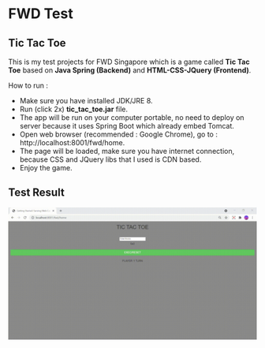 # FWD Test
## Tic Tac Toe

This is my test projects for FWD Singapore which is a game called **Tic Tac Toe** based on **Java Spring (Backend)** and **HTML-CSS-JQuery (Frontend)**.

How to run :
- Make sure you have installed JDK/JRE 8.
- Run (click 2x) **tic_tac_toe.jar** file.
- The app will be run on your computer portable, no need to deploy on server because it uses Spring Boot which already embed Tomcat.
- Open web browser (recommended : Google Chrome), go to : http://localhost:8001/fwd/home.
- The page will be loaded, make sure you have internet connection, because CSS and JQuery libs that I used is CDN based.
- Enjoy the game.

## Test Result

![](https://github.com/alifarianda/tic_tac_toe/blob/master/test_result.gif)

